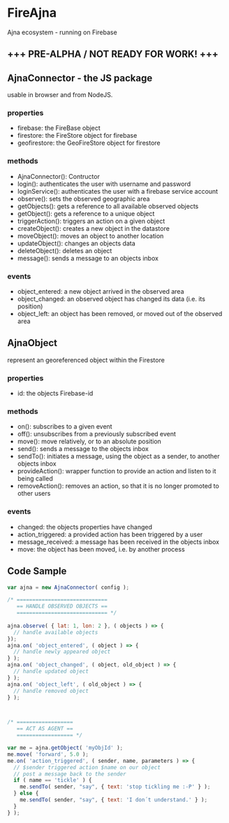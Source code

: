 # FireAjna
Ajna ecosystem - running on Firebase

## +++ PRE-ALPHA / NOT READY FOR WORK! +++

## AjnaConnector - the JS package
usable in browser and from NodeJS.

### properties

 - firebase: the FireBase object
 - firestore: the FireStore object for firebase
 - geofirestore: the GeoFireStore object for firestore
 
### methods

 - AjnaConnector(): Contructor
 - login(): authenticates the user with username and password
 - loginService(): authenticates the user with a firebase service account
 - observe(): sets the observed geographic area
 - getObjects(): gets a reference to all available observed objects
 - getObject(): gets a reference to a unique object
 - triggerAction(): triggers an action on a given object
 - createObject(): creates a new object in the datastore
 - moveObject(): moves an object to another location
 - updateObject(): changes an objects data
 - deleteObject(): deletes an object
 - message(): sends a message to an objects inbox
 
### events

 - object_entered: a new object arrived in the observed area
 - object_changed: an observed object has changed its data (i.e. its position)
 - object_left: an object has been removed, or moved out of the observed area


## AjnaObject
represent an georeferenced object within the Firestore

### properties

- id: the objects Firebase-id

### methods

- on(): subscribes to a given event
 - off(): unsubscribes from a previously subscribed event
 - move(): move relatively, or to an absolute position
 - send(): sends a message to the objects inbox
 - sendTo(): initiates a message, using the object as a sender, to another objects inbox
 - provideAction(): wrapper function to provide an action and listen to it being called
 - removeAction(): removes an action, so that it is no longer promoted to other users

### events

 - changed: the objects properties have changed
 - action_triggered: a provided action has been triggered by a user
 - message_received: a message has been received in the objects inbox
 - move: the object has been moved, i.e. by another process


## Code Sample

```javascript
var ajna = new AjnaConnector( config );

/* =============================
   == HANDLE OBSERVED OBJECTS ==
   ============================= */
   
ajna.observe( { lat: 1, lon: 2 }, ( objects ) => {
  // handle available objects
});
ajna.on( 'object_entered', ( object ) => {
  // handle newly appeared object
} );
ajna.on( 'object_changed', ( object, old_object ) => {
  // handle updated object
} );
ajna.on( 'object_left', ( old_object ) => {
  // handle removed object
} );



/* ==================
   == ACT AS AGENT ==
   ================== */

var me = ajna.getObject( 'myObjId' );
me.move( 'forward', 5.0 );
me.on( 'action_triggered', ( sender, name, parameters ) => {
  // $sender triggered action $name on our object
  // post a message back to the sender
  if ( name == 'tickle' ) {
    me.sendTo( sender, "say", { text: 'stop tickling me :-P' } );
  } else {
    me.sendTo( sender, "say", { text: 'I don´t understand.' } );
  }
} );
```
